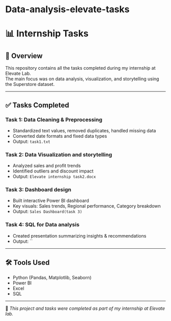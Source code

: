 # Data-analysis-elevate-tasks

# 📊 Internship Tasks

## 📝 Overview
This repository contains all the tasks completed during my internship at Elevate Lab.  
The main focus was on data analysis, visualization, and storytelling using the Superstore dataset.

---

## ✅ Tasks Completed

### Task 1: Data Cleaning & Preprocessing
- Standardized text values, removed duplicates, handled missing data
- Converted date formats and fixed data types
- Output: `task1.txt`

### Task 2: Data Visualization and storytelling
- Analyzed sales and profit trends
- Identified outliers and discount impact
- Output: `Elevate internship task2.docx`

### Task 3: Dashboard design
- Built interactive Power BI dashboard
- Key visuals: Sales trends, Regional performance, Category breakdown
- Output: `Sales Dashboard(task 3)`

### Task 4: SQL for Data analysis
- Created presentation summarizing insights & recommendations
- Output: ``

---

## 🛠 Tools Used
- Python (Pandas, Matplotlib, Seaborn)
- Power BI
- Excel
- SQL

---

📌 *This project and tasks were completed as part of my internship at Elevate lab.*

